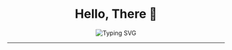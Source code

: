 <h1 align="center">Hello, There 👋</h1>

<p align="center">
  <img src="https://readme-typing-svg.demolab.com?font=Fira+Code&size=24&pause=1000&color=00F7FF&center=true&vCenter=true&width=450&lines=Welcome+to+Mahendra's+GitHub!" alt="Typing SVG" />
</p>

---


